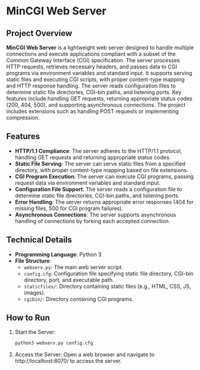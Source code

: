 # MinCGI Web Server

## Project Overview
**MinCGI Web Server** is a lightweight web server designed to handle multiple connections and execute applications compliant with a subset of the Common Gateway Interface (CGI) specification. The server processes HTTP requests, retrieves necessary headers, and passes data to CGI programs via environment variables and standard input. It supports serving static files and executing CGI scripts, with proper content-type mapping and HTTP response handling. The server reads configuration files to determine static file directories, CGI-bin paths, and listening ports. Key features include handling GET requests, returning appropriate status codes (200, 404, 500), and supporting asynchronous connections. The project includes extensions such as handling POST requests or implementing compression.
## Features
- **HTTP/1.1 Compliance**: The server adheres to the HTTP/1.1 protocol, handling GET requests and returning appropriate status codes.
- **Static File Serving**: The server can serve static files from a specified directory, with proper content-type mapping based on file extensions.
- **CGI Program Execution**: The server can execute CGI programs, passing request data via environment variables and standard input.
- **Configuration File Support**: The server reads a configuration file to determine static file directories, CGI-bin paths, and listening ports.
- **Error Handling**: The server returns appropriate error responses (404 for missing files, 500 for CGI program failures).
- **Asynchronous Connections**: The server supports asynchronous handling of connections by forking each accepted connection.

## Technical Details
- **Programming Language**: Python 3
- **File Structure**:
  - `webserv.py`: The main web server script.
  - `config.cfg`: Configuration file specifying static file directory, CGI-bin directory, port, and executable path.
  - `staticfiles/`: Directory containing static files (e.g., HTML, CSS, JS, images).
  - `cgibin/`: Directory containing CGI programs.

## How to Run
1. Start the Server:
   ```bash
   python3 webserv.py config.cfg
2. Access the Server:
   Open a web browser and navigate to http://localhost:8070/ to access the server.
